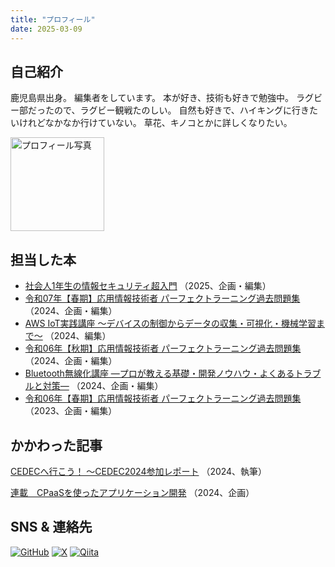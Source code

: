 ```yaml
---
title: "プロフィール"
date: 2025-03-09
---
```


## 自己紹介
鹿児島県出身。
編集者をしています。
本が好き、技術も好きで勉強中。
ラグビー部だったので、ラグビー観戦たのしい。
自然も好きで、ハイキングに行きたいけれどなかなか行けていない。
草花、キノコとかに詳しくなりたい。


<img src="/images/my-profile.JPG" alt="プロフィール写真" width="150" />

## 担当した本
- [社会人1年生の情報セキュリティ超入門](https://gihyo.jp/book/2025/978-4-297-14722-8)   （2025、企画・編集）
- [令和07年【春期】応用情報技術者 パーフェクトラーニング過去問題集](https://gihyo.jp/book/2024/978-4-297-14608-5)   （2024、企画・編集）
- [AWS IoT実践講座 ～デバイスの制御からデータの収集・可視化・機械学習まで～](https://gihyo.jp/book/2024/978-4-297-14518-7) （2024、編集）
- [令和06年【秋期】応用情報技術者 パーフェクトラーニング過去問題集](https://gihyo.jp/book/2024/978-4-297-14224-7)   （2024、企画・編集）
- [Bluetooth無線化講座 ―プロが教える基礎・開発ノウハウ・よくあるトラブルと対策―](https://gihyo.jp/book/2024/978-4-297-14037-3) （2024、企画・編集）
- [令和06年【春期】応用情報技術者 パーフェクトラーニング過去問題集](https://gihyo.jp/book/2023/978-4-297-13847-9)   （2023、企画・編集）


## かかわった記事
[CEDECへ行こう！ ～CEDEC2024参加レポート](https://gihyo.jp/article/2024/11/cedec2024-report)    （2024、執筆）

[連載　CPaaSを使ったアプリケーション開発](https://gihyo.jp/list/group/CPaaS%E3%82%92%E4%BD%BF%E3%81%A3%E3%81%9F%E3%82%A2%E3%83%97%E3%83%AA%E3%82%B1%E3%83%BC%E3%82%B7%E3%83%A7%E3%83%B3%E9%96%8B%E7%99%BA#rt:/article/2024/08/cpaas-01)   （2024、企画）


## SNS & 連絡先
[![GitHub](https://img.shields.io/badge/-181717?style=flat-square&logo=github&logoColor=white)](https://github.com/Rkobuki)
[![X](https://img.shields.io/badge/-000000?style=flat-square&logo=x&logoColor=white)](https://x.com/RiKobuki)
[![Qiita](https://img.shields.io/badge/-55C500?style=flat-square&logo=qiita&logoColor=white)](https://qiita.com/Rkobuki)